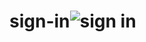# sign-in![sign in](https://user-images.githubusercontent.com/68586188/201300802-ec1b43a8-a93e-4bf1-bc52-1bc0149db82a.png)
